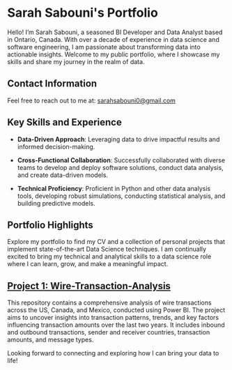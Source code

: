 # Sarah Sabouni's Portfolio

Hello! I’m Sarah Sabouni, a seasoned BI Developer and Data Analyst based in Ontario, Canada. With over a decade of experience in data science and software engineering, I am passionate about transforming data into actionable insights. Welcome to my public portfolio, where I showcase my skills and share my journey in the realm of data.

## Contact Information

Feel free to reach out to me at: sarahsabouni0@gmail.com

## Key Skills and Experience

* **Data-Driven Approach**: Leveraging data to drive impactful results and informed decision-making.

* **Cross-Functional Collaboration**: Successfully collaborated with diverse teams to develop and deploy software solutions, conduct data analysis, and create data-driven models.

* **Technical Proficiency**: Proficient in Python and other data analysis tools, developing robust simulations, conducting statistical analysis, and building predictive models.

## Portfolio Highlights

Explore my portfolio to find my CV and a collection of personal projects that implement state-of-the-art Data Science techniques. I am continually excited to bring my technical and analytical skills to a data science role where I can learn, grow, and make a meaningful impact.

## [Project 1: Wire-Transaction-Analysis](https://github.com/Sarahsabouni/Cross-Border-Transactions-Insights-)

This repository contains a comprehensive analysis of wire transactions across the US, Canada, and Mexico, conducted using Power BI. The project aims to uncover insights into transaction patterns, trends, and key factors influencing transaction amounts over the last two years. It includes inbound and outbound transactions, sender and receiver countries, transaction amounts, and message types.



Looking forward to connecting and exploring how I can bring your data to life!
